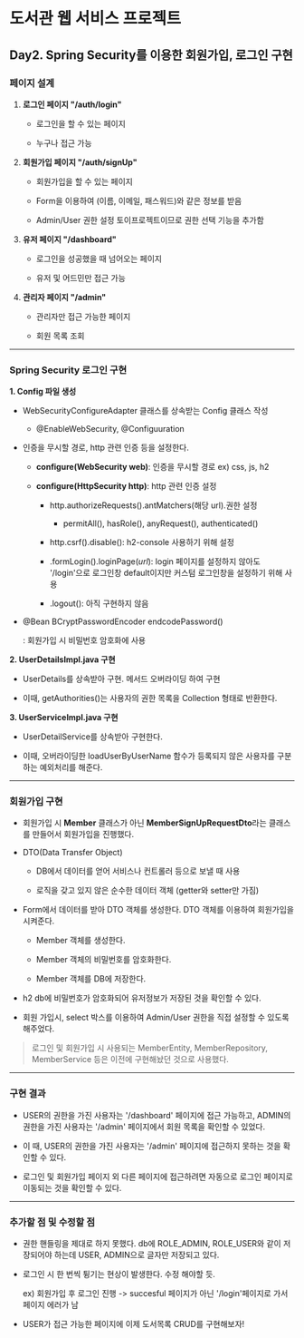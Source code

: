# 도서관 웹 서비스 프로젝트

## Day2. Spring Security를 이용한 회원가입, 로그인 구현

### 페이지 설계

1) **로그인 페이지 "/auth/login"**
   
   * 로그인을 할 수 있는 페이지
   
   * 누구나 접근 가능
2. **회원가입 페이지 "/auth/signUp"**
   
   * 회원가입을 할 수 있는 페이지
   
   * Form을 이용하여 (이름, 이메일, 패스워드)와 같은 정보를 받음
   
   * Admin/User 권한 설정 토이프로젝트이므로 권한 선택 기능을 추가함

3. **유저 페이지 "/dashboard"**
   
   * 로그인을 성공했을 때 넘어오는 페이지
   
   * 유저 및 어드민만 접근 가능

4. **관리자 페이지 "/admin"**
   
   * 관리자만 접근 가능한 페이지
   
   * 회원 목록 조회


------


### Spring Security 로그인 구현

**1. Config 파일 생성**

* WebSecurityConfigureAdapter 클래스를 상속받는 Config 클래스 작성
  
  * @EnableWebSecurity, @Configuuration

* 인증을 무시할 경로, http 관련 인증 등을 설정한다.
  
  * **configure(WebSecurity web)**: 인증을 무시할 경로 ex) css, js, h2
  
  * **configure(HttpSecurity http)**: http 관련 인증 설정
    
    * http.authorizeRequests().antMatchers(해당 url).권한 설정
      
      * permitAll(), hasRole(), anyRequest(), authenticated()
    
    * http.csrf().disable(): h2-console 사용하기 위해 설정
    
    * .formLogin().loginPage(*url*): login 페이지를 설정하지 않아도 '/login'으로 로그인창 default이지만 커스텀 로그인창을 설정하기 위해 사용
    
    * .logout(): 아직 구현하지 않음

* @Bean BCryptPasswordEncoder endcodePassword()
  
  : 회원가입 시 비밀번호 암호화에 사용

**2. UserDetailsImpl.java 구현**

* UserDetails를 상속받아 구현. 메서드 오버라이딩 하여 구현

* 이때, getAuthorities()는 사용자의 권한 목록을 Collection 형태로 반환한다.

**3. UserServiceImpl.java 구현**

* UserDetailService를 상속받아 구현한다.

* 이때, 오버라이딩한 loadUserByUserName 함수가 등록되지 않은 사용자를 구분하는 예외처리를 해준다.




------


### 회원가입 구현

* 회원가입 시 **Member** 클래스가 아닌 **MemberSignUpRequestDto**라는 클래스를 만들어서 회원가입을 진행했다.

* DTO(Data Transfer Object)
  
  * DB에서 데이터를 얻어 서비스나 컨트롤러 등으로 보낼 때 사용
  
  * 로직을 갖고 있지 않은 순수한 데이터 객체 (getter와 setter만 가짐)

* Form에서 데이터를 받아 DTO 객체를 생성한다. DTO 객체를 이용하여 회원가입을 시켜준다.
  
  * Member 객체를 생성한다.
  
  * Member 객체의 비밀번호를 암호화한다.
  
  * Member 객체를 DB에 저장한다.

* h2 db에 비밀번호가 암호화되어 유저정보가 저장된 것을 확인할 수 있다.

* 회원 가입시, select 박스를 이용하여 Admin/User 권한을 직접 설정할 수 있도록 해주었다.

> 로그인 및 회원가입 시 사용되는 MemberEntity, MemberRepository, MemberService 등은 이전에 구현해놨던 것으로 사용했다.


-----




### 구현 결과

* USER의 권한을 가진 사용자는 '/dashboard' 페이지에 접근 가능하고, ADMIN의 권한을 가진 사용자는 '/admin' 페이지에서 회원 목록을 확인할 수 있었다.

* 이 때, USER의 권한을 가진 사용자는 '/admin' 페이지에 접근하지 못하는 것을 확인할 수 있다.

* 로그인 및 회원가입 페이지 외 다른 페이지에 접근하려면 자동으로 로그인 페이지로 이동되는 것을 확인할 수 있다.




-----


### 추가할 점 및 수정할 점

* 권한 핸들링을 제대로 하지 못했다. db에 ROLE_ADMIN, ROLE_USER와 같이 저장되어야 하는데 USER, ADMIN으로 글자만 저장되고 있다.

* 로그인 시 한 번씩 튕기는 현상이 발생한다. 수정 해야할 듯.
  
  ex) 회원가입 후 로그인 진행 -> succesful 페이지가 아닌 '/login'페이지로 가서 페이지 에러가 남

* USER가 접근 가능한 페이지에 이제 도서목록 CRUD를 구현해보자!

